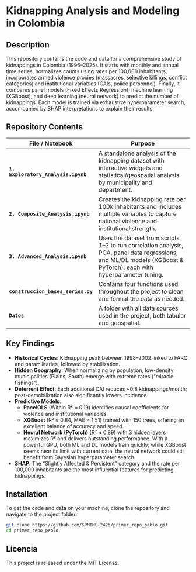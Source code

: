 # Kidnapping Analysis and Modeling in Colombia

## Description  
This repository contains the code and data for a comprehensive study of kidnappings in Colombia (1996–2025). It starts with monthly and annual time series, normalizes counts using rates per 100,000 inhabitants, incorporates armed violence proxies (massacres, selective killings, conflict categories) and institutional variables (CAIs, police personnel). Finally, it compares panel models (Fixed Effects Regression), machine learning (XGBoost), and deep learning (neural network) to predict the number of kidnappings. Each model is trained via exhaustive hyperparameter search, accompanied by SHAP interpretations to explain their results.

## Repository Contents

| File / Notebook                                | Purpose                                                                                                      |
|-----------------------------------------------|--------------------------------------------------------------------------------------------------------------|
| **`1. Exploratory_Analysis.ipynb`**           | A standalone analysis of the kidnapping dataset with interactive widgets and statistical/geospatial analysis by municipality and department. |
| **`2. Composite_Analysis.ipynb`**             | Creates the kidnapping rate per 100k inhabitants and includes multiple variables to capture national violence and institutional strength. |
| **`3. Advanced_Analysis.ipynb`**              | Uses the dataset from scripts 1–2 to run correlation analysis, PCA, panel data regressions, and ML/DL models (XGBoost & PyTorch), each with hyperparameter tuning. |
| **`construccion_bases_series.py`**           | Contains four functions used throughout the project to clean and format the data as needed.                 |
| **`Datos`**                                  | A folder with all data sources used in the project, both tabular and geospatial.                            |

## Key Findings  
- **Historical Cycles**: Kidnapping peak between 1998–2002 linked to FARC and paramilitaries, followed by stabilization.  
- **Hidden Geography**: When normalizing by population, low-density municipalities (Plains, South) emerge with extreme rates (“miracle fishings”).  
- **Deterrent Effect**: Each additional CAI reduces ~0.8 kidnappings/month; post-demobilization also significantly lowers incidence.  
- **Predictive Models**:  
  - **PanelOLS** (Within R² ≈ 0.19) identifies causal coefficients for violence and institutional variables.  
  - **XGBoost** (R² ≈ 0.84, MAE ≈ 1.51) trained with 150 trees, offering an excellent balance of accuracy and speed.  
  - **Neural Network (PyTorch)** (R² ≈ 0.89) with 3 hidden layers maximizes R² and delivers outstanding performance. With a powerful GPU, both ML and DL models train quickly; while XGBoost seems near its limit with current data, the neural network could still benefit from Bayesian hyperparameter search.  
- **SHAP**: The “Slightly Affected & Persistent” category and the rate per 100,000 inhabitants are the most influential features for predicting kidnappings.

## Installation

To get the code and data on your machine, clone the repository and navigate to the project folder:

```bash
git clone https://github.com/SPMINE-2425/primer_repo_pablo.git
cd primer_repo_pablo
```

## Licencia  
This project is released under the MIT License.
